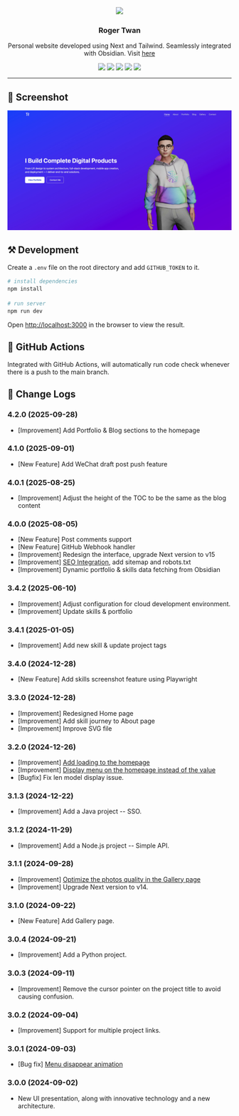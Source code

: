 <p align="center">
  <image src="doc/logo.png" with="128" height="128">
</p>
<h3 align="center">Roger Twan</h3>
<p align="center">Personal website developed using Next and Tailwind. Seamlessly integrated with Obsidian. Visit <a href="https://roger.ink" target="_blank">here</a></p>
<p align="center">
  <image src="https://img.shields.io/badge/dynamic/json?label=Version&query=version&url=https%3A%2F%2Fraw.githubusercontent.com%2FRoger-twan%2Flab%2Fmain%2Fpackage.json&color=cyan">
  <image src="https://img.shields.io/badge/dynamic/json?label=NODE&query=engines.node&url=https%3A%2F%2Fraw.githubusercontent.com%2FRoger-twan%2Flab%2Fmain%2Fpackage.json&color=purple">
  <image src="https://img.shields.io/badge/dynamic/json?label=NPM&query=engines.npm&url=https%3A%2F%2Fraw.githubusercontent.com%2FRoger-twan%2Flab%2Fmain%2Fpackage.json&color=purple">
  <image src="https://img.shields.io/badge/dynamic/json?label=Next&query=dependencies.next&url=https%3A%2F%2Fraw.githubusercontent.com%2FRoger-twan%2Flab%2Fmain%2Fpackage.json">
  <image src="https://img.shields.io/badge/dynamic/json?label=Tailwind&query=devDependencies.tailwindcss&url=https%3A%2F%2Fraw.githubusercontent.com%2FRoger-twan%2Flab%2Fmain%2Fpackage.json">
</p>
<hr>

## 📸 Screenshot

![screenshot](doc/screenshot.jpeg)

## ⚒️ Development

Create a `.env` file on the root directory and add `GITHUB_TOKEN` to it.

```bash
# install dependencies
npm install

# run server
npm run dev
```

Open [http://localhost:3000](http://localhost:3000) in the browser to view the result.

## 🤖 GitHub Actions

Integrated with GitHub Actions, will automatically run code check whenever there is a push to the main branch.

## 📝 Change Logs

### 4.2.0 (2025-09-28)

- [Improvement] Add Portfolio & Blog sections to the homepage

### 4.1.0 (2025-09-01)

- [New Feature] Add WeChat draft post push feature

### 4.0.1 (2025-08-25)

- [Improvement] Adjust the height of the TOC to be the same as the blog content

### 4.0.0 (2025-08-05)

- [New Feature] Post comments support
- [New Feature] GitHub Webhook handler
- [Improvement] Redesign the interface, upgrade Next version to v15
- [Improvement] [SEO Integration](https://github.com/roger-twan/website/issues/34), add sitemap and robots.txt
- [Improvement] Dynamic portfolio & skills data fetching from Obsidian

### 3.4.2 (2025-06-10)

- [Improvement] Adjust configuration for cloud development environment.
- [Improvement] Update skills & portfolio

### 3.4.1 (2025-01-05)

- [Improvement] Add new skill & update project tags

### 3.4.0 (2024-12-28)

- [New Feature] Add skills screenshot feature using Playwright

### 3.3.0 (2024-12-28)

- [Improvement] Redesigned Home page
- [Improvement] Add skill journey to About page
- [Improvement] Improve SVG file

### 3.2.0 (2024-12-26)

- [Improvement] [Add loading to the homepage](https://github.com/roger-twan/website/issues/27)
- [Improvement] [Display menu on the homepage instead of the value](https://github.com/roger-twan/website/issues/21)
- [Bugfix] Fix len model display issue.

### 3.1.3 (2024-12-22)

- [Improvement] Add a Java project -- SSO.

### 3.1.2 (2024-11-29)

- [Improvement] Add a Node.js project -- Simple API.

### 3.1.1 (2024-09-28)

- [Improvement] [Optimize the photos quality in the Gallery page](https://github.com/roger-twan/website/issues/24)
- [Improvement] Upgrade Next version to v14.

### 3.1.0 (2024-09-22)

- [New Feature] Add Gallery page.

### 3.0.4 (2024-09-21)

- [Improvement] Add a Python project.

### 3.0.3 (2024-09-11)

- [Improvement] Remove the cursor pointer on the project title to avoid causing confusion.

### 3.0.2 (2024-09-04)

- [Improvement] Support for multiple project links.

### 3.0.1 (2024-09-03)

- [Bug fix] [Menu disappear animation](https://github.com/roger-twan/website/issues/20)

### 3.0.0 (2024-09-02)

- New UI presentation, along with innovative technology and a new architecture.
